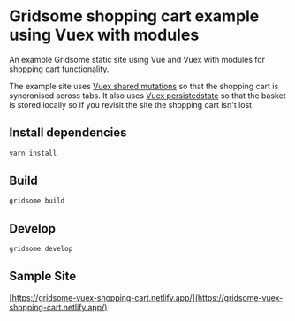 # Gridsome shopping cart example using Vuex with modules

An example Gridsome static site using Vue and Vuex with modules for shopping cart functionality.

The example site uses [Vuex shared mutations](https://github.com/xanf/vuex-shared-mutations) so that the shopping cart is syncronised across tabs. It also uses [Vuex persistedstate](https://github.com/robinvdvleuten/vuex-persistedstate) so that the basket is stored locally so if you revisit the site the shopping cart isn't lost.

## Install dependencies
```sh
yarn install
```

## Build
```sh
gridsome build
```

## Develop
```sh
gridsome develop
```

## Sample Site

[https://gridsome-vuex-shopping-cart.netlify.app/](https://gridsome-vuex-shopping-cart.netlify.app/)
